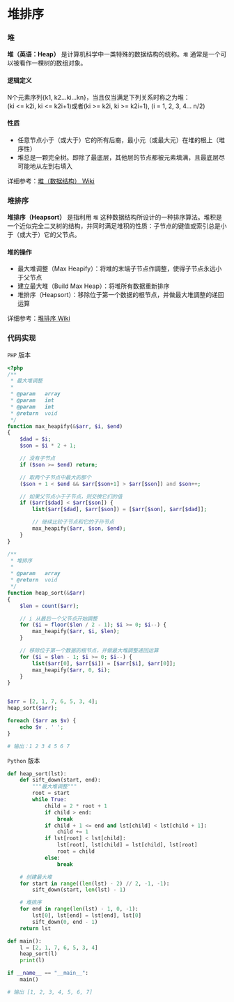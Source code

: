 堆排序
=======

### 堆
**堆（英语：Heap）** 是计算机科学中一类特殊的数据结构的统称。`堆` 通常是一个可以被看作一棵树的数组对象。

#### 逻辑定义
N个元素序列{k1, k2...ki...kn}，当且仅当满足下列关系时称之为堆：  
(ki <= k2i, ki <= k2i+1)或者(ki >= k2i, ki >= k2i+1), (i = 1, 2, 3, 4... n/2)

#### 性质
- 任意节点小于（或大于）它的所有后裔，最小元（或最大元）在堆的根上（堆序性）
- 堆总是一颗完全树。即除了最底层，其他层的节点都被元素填满，且最底层尽可能地从左到右填入

详细参考：[堆（数据结构） Wiki](https://www.wikiwand.com/zh-hans/%E5%A0%86_(%E6%95%B0%E6%8D%AE%E7%BB%93%E6%9E%84)#/overview)

### 堆排序
**堆排序（Heapsort）** 是指利用 `堆` 这种数据结构所设计的一种排序算法。堆积是一个近似完全二叉树的结构，并同时满足堆积的性质：子节点的键值或索引总是小于（或大于）它的父节点。

#### 堆的操作
- 最大堆调整（Max Heapify）：将堆的末端子节点作調整，使得子节点永远小于父节点
- 建立最大堆（Build Max Heap）：将堆所有数据重新排序
- 堆排序（Heapsort）：移除位于第一个数据的根节点，并做最大堆調整的递回运算

详细参考：[堆排序 Wiki](https://www.wikiwand.com/zh-hans/%E5%A0%86%E6%8E%92%E5%BA%8F#)

### 代码实现
`PHP` 版本
```PHP
<?php
/**
 * 最大堆调整
 *
 * @param   array
 * @param   int
 * @param   int
 * @return  void
 */
function max_heapify(&$arr, $i, $end)
{
    $dad = $i;
    $son = $i * 2 + 1;

    // 没有子节点
    if ($son >= $end) return;

    // 取两个子节点中最大的那个
    ($son + 1 < $end && $arr[$son+1] > $arr[$son]) and $son++;

    // 如果父节点小于子节点，则交换它们的值
    if ($arr[$dad] < $arr[$son]) {
        list($arr[$dad], $arr[$son]) = [$arr[$son], $arr[$dad]];

        // 继续比较子节点和它的子孙节点
        max_heapify($arr, $son, $end);
    }
}

/**
 * 堆排序
 *
 * @param   array
 * @return  void
 */
function heap_sort(&$arr)
{
    $len = count($arr);

    // i 从最后一个父节点开始調整
    for ($i = floor($len / 2 - 1); $i >= 0; $i--) {
        max_heapify($arr, $i, $len);
    }

    // 移除位于第一个数据的根节点，并做最大堆調整递回运算
    for ($i = $len - 1; $i >= 0; $i--) {
        list($arr[0], $arr[$i]) = [$arr[$i], $arr[0]];
        max_heapify($arr, 0, $i);
    }
}


$arr = [2, 1, 7, 6, 5, 3, 4];
heap_sort($arr);

foreach ($arr as $v) {
    echo $v . ' ';
}

# 输出：1 2 3 4 5 6 7 
```

`Python` 版本
```Python
def heap_sort(lst):
    def sift_down(start, end):
        """最大堆调整"""
        root = start
        while True:
            child = 2 * root + 1
            if child > end:
                break
            if child + 1 <= end and lst[child] < lst[child + 1]:
                child += 1
            if lst[root] < lst[child]:
                lst[root], lst[child] = lst[child], lst[root]
                root = child
            else:
                break

    # 创建最大堆
    for start in range((len(lst) - 2) // 2, -1, -1):
        sift_down(start, len(lst) - 1)

    # 堆排序
    for end in range(len(lst) - 1, 0, -1):
        lst[0], lst[end] = lst[end], lst[0]
        sift_down(0, end - 1)
    return lst

def main():
    l = [2, 1, 7, 6, 5, 3, 4]
    heap_sort(l)
    print(l)

if __name__ == "__main__":
    main()

# 输出 [1, 2, 3, 4, 5, 6, 7]
```
